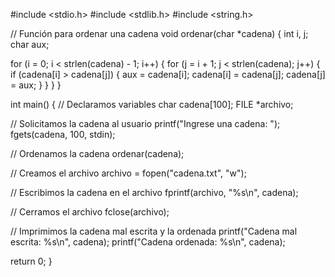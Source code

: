 #include <stdio.h>
#include <stdlib.h>
#include <string.h>

// Función para ordenar una cadena
void ordenar(char *cadena) {
  int i, j;
  char aux;

  for (i = 0; i < strlen(cadena) - 1; i++) {
    for (j = i + 1; j < strlen(cadena); j++) {
      if (cadena[i] > cadena[j]) {
        aux = cadena[i];
        cadena[i] = cadena[j];
        cadena[j] = aux;
      }
    }
  }
}

int main() {
  // Declaramos variables
  char cadena[100];
  FILE *archivo;

  // Solicitamos la cadena al usuario
  printf("Ingrese una cadena: ");
  fgets(cadena, 100, stdin);

  // Ordenamos la cadena
  ordenar(cadena);

  // Creamos el archivo
  archivo = fopen("cadena.txt", "w");

  // Escribimos la cadena en el archivo
  fprintf(archivo, "%s\n", cadena);

  // Cerramos el archivo
  fclose(archivo);

  // Imprimimos la cadena mal escrita y la ordenada
  printf("Cadena mal escrita: %s\n", cadena);
  printf("Cadena ordenada: %s\n", cadena);

  return 0;
}
